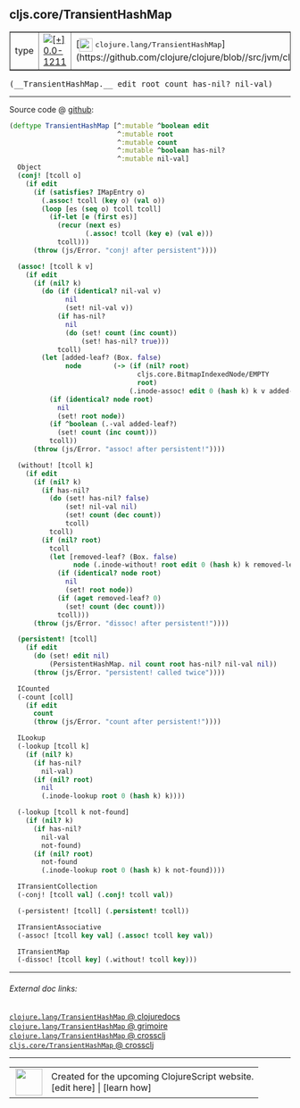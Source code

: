 ## cljs.core/TransientHashMap



 <table border="1">
<tr>
<td>type</td>
<td><a href="https://github.com/cljsinfo/cljs-api-docs/tree/0.0-1211"><img valign="middle" alt="[+] 0.0-1211" title="Added in 0.0-1211" src="https://img.shields.io/badge/+-0.0--1211-lightgrey.svg"></a> </td>
<td>
[<img height="24px" valign="middle" src="http://i.imgur.com/1GjPKvB.png"> <samp>clojure.lang/TransientHashMap</samp>](https://github.com/clojure/clojure/blob//src/jvm/clojure/lang/PersistentHashMap.java)
</td>
</tr>
</table>


 <samp>
(__TransientHashMap.__ edit root count has-nil? nil-val)<br>
</samp>

---







Source code @ [github](https://github.com/clojure/clojurescript/blob/r1803/src/cljs/cljs/core.cljs#L4795-L4896):

```clj
(deftype TransientHashMap [^:mutable ^boolean edit
                           ^:mutable root
                           ^:mutable count
                           ^:mutable ^boolean has-nil?
                           ^:mutable nil-val]
  Object
  (conj! [tcoll o]
    (if edit
      (if (satisfies? IMapEntry o)
        (.assoc! tcoll (key o) (val o))
        (loop [es (seq o) tcoll tcoll]
          (if-let [e (first es)]
            (recur (next es)
                   (.assoc! tcoll (key e) (val e)))
            tcoll)))
      (throw (js/Error. "conj! after persistent"))))

  (assoc! [tcoll k v]
    (if edit
      (if (nil? k)
        (do (if (identical? nil-val v)
              nil
              (set! nil-val v))
            (if has-nil?
              nil
              (do (set! count (inc count))
                  (set! has-nil? true)))
            tcoll)
        (let [added-leaf? (Box. false)
              node        (-> (if (nil? root)
                                cljs.core.BitmapIndexedNode/EMPTY
                                root)
                              (.inode-assoc! edit 0 (hash k) k v added-leaf?))]
          (if (identical? node root)
            nil
            (set! root node))
          (if ^boolean (.-val added-leaf?)
            (set! count (inc count)))
          tcoll))
      (throw (js/Error. "assoc! after persistent!"))))

  (without! [tcoll k]
    (if edit
      (if (nil? k)
        (if has-nil?
          (do (set! has-nil? false)
              (set! nil-val nil)
              (set! count (dec count))
              tcoll)
          tcoll)
        (if (nil? root)
          tcoll
          (let [removed-leaf? (Box. false)
                node (.inode-without! root edit 0 (hash k) k removed-leaf?)]
            (if (identical? node root)
              nil
              (set! root node))
            (if (aget removed-leaf? 0)
              (set! count (dec count)))
            tcoll)))
      (throw (js/Error. "dissoc! after persistent!"))))

  (persistent! [tcoll]
    (if edit
      (do (set! edit nil)
          (PersistentHashMap. nil count root has-nil? nil-val nil))
      (throw (js/Error. "persistent! called twice"))))

  ICounted
  (-count [coll]
    (if edit
      count
      (throw (js/Error. "count after persistent!"))))

  ILookup
  (-lookup [tcoll k]
    (if (nil? k)
      (if has-nil?
        nil-val)
      (if (nil? root)
        nil
        (.inode-lookup root 0 (hash k) k))))

  (-lookup [tcoll k not-found]
    (if (nil? k)
      (if has-nil?
        nil-val
        not-found)
      (if (nil? root)
        not-found
        (.inode-lookup root 0 (hash k) k not-found))))

  ITransientCollection
  (-conj! [tcoll val] (.conj! tcoll val))

  (-persistent! [tcoll] (.persistent! tcoll))

  ITransientAssociative
  (-assoc! [tcoll key val] (.assoc! tcoll key val))

  ITransientMap
  (-dissoc! [tcoll key] (.without! tcoll key)))
```

<!--
Repo - tag - source tree - lines:

 <pre>
clojurescript @ r1803
└── src
    └── cljs
        └── cljs
            └── <ins>[core.cljs:4795-4896](https://github.com/clojure/clojurescript/blob/r1803/src/cljs/cljs/core.cljs#L4795-L4896)</ins>
</pre>

-->

---



###### External doc links:

[`clojure.lang/TransientHashMap` @ clojuredocs](http://clojuredocs.org/clojure.lang/TransientHashMap)<br>
[`clojure.lang/TransientHashMap` @ grimoire](http://conj.io/store/v1/org.clojure/clojure/1.7.0-beta3/clj/clojure.lang/TransientHashMap/)<br>
[`clojure.lang/TransientHashMap` @ crossclj](http://crossclj.info/fun/clojure.lang/TransientHashMap.html)<br>
[`cljs.core/TransientHashMap` @ crossclj](http://crossclj.info/fun/cljs.core.cljs/TransientHashMap.html)<br>

---

 <table>
<tr><td>
<img valign="middle" align="right" width="48px" src="http://i.imgur.com/Hi20huC.png">
</td><td>
Created for the upcoming ClojureScript website.<br>
[edit here] | [learn how]
</td></tr></table>

[edit here]:https://github.com/cljsinfo/cljs-api-docs/blob/master/cljsdoc/cljs.core_TransientHashMap.cljsdoc
[learn how]:https://github.com/cljsinfo/cljs-api-docs/wiki/cljsdoc-files

<!--

This information was too distracting to show to readers, but I'll leave it
commented here since it is helpful to:

- pretty-print the data used to generate this document
- and show how to retrieve that data



The API data for this symbol:

```clj
{:ns "cljs.core",
 :name "TransientHashMap",
 :signature ["[edit root count has-nil? nil-val]"],
 :history [["+" "0.0-1211"]],
 :type "type",
 :full-name-encode "cljs.core_TransientHashMap",
 :source {:code "(deftype TransientHashMap [^:mutable ^boolean edit\n                           ^:mutable root\n                           ^:mutable count\n                           ^:mutable ^boolean has-nil?\n                           ^:mutable nil-val]\n  Object\n  (conj! [tcoll o]\n    (if edit\n      (if (satisfies? IMapEntry o)\n        (.assoc! tcoll (key o) (val o))\n        (loop [es (seq o) tcoll tcoll]\n          (if-let [e (first es)]\n            (recur (next es)\n                   (.assoc! tcoll (key e) (val e)))\n            tcoll)))\n      (throw (js/Error. \"conj! after persistent\"))))\n\n  (assoc! [tcoll k v]\n    (if edit\n      (if (nil? k)\n        (do (if (identical? nil-val v)\n              nil\n              (set! nil-val v))\n            (if has-nil?\n              nil\n              (do (set! count (inc count))\n                  (set! has-nil? true)))\n            tcoll)\n        (let [added-leaf? (Box. false)\n              node        (-> (if (nil? root)\n                                cljs.core.BitmapIndexedNode/EMPTY\n                                root)\n                              (.inode-assoc! edit 0 (hash k) k v added-leaf?))]\n          (if (identical? node root)\n            nil\n            (set! root node))\n          (if ^boolean (.-val added-leaf?)\n            (set! count (inc count)))\n          tcoll))\n      (throw (js/Error. \"assoc! after persistent!\"))))\n\n  (without! [tcoll k]\n    (if edit\n      (if (nil? k)\n        (if has-nil?\n          (do (set! has-nil? false)\n              (set! nil-val nil)\n              (set! count (dec count))\n              tcoll)\n          tcoll)\n        (if (nil? root)\n          tcoll\n          (let [removed-leaf? (Box. false)\n                node (.inode-without! root edit 0 (hash k) k removed-leaf?)]\n            (if (identical? node root)\n              nil\n              (set! root node))\n            (if (aget removed-leaf? 0)\n              (set! count (dec count)))\n            tcoll)))\n      (throw (js/Error. \"dissoc! after persistent!\"))))\n\n  (persistent! [tcoll]\n    (if edit\n      (do (set! edit nil)\n          (PersistentHashMap. nil count root has-nil? nil-val nil))\n      (throw (js/Error. \"persistent! called twice\"))))\n\n  ICounted\n  (-count [coll]\n    (if edit\n      count\n      (throw (js/Error. \"count after persistent!\"))))\n\n  ILookup\n  (-lookup [tcoll k]\n    (if (nil? k)\n      (if has-nil?\n        nil-val)\n      (if (nil? root)\n        nil\n        (.inode-lookup root 0 (hash k) k))))\n\n  (-lookup [tcoll k not-found]\n    (if (nil? k)\n      (if has-nil?\n        nil-val\n        not-found)\n      (if (nil? root)\n        not-found\n        (.inode-lookup root 0 (hash k) k not-found))))\n\n  ITransientCollection\n  (-conj! [tcoll val] (.conj! tcoll val))\n\n  (-persistent! [tcoll] (.persistent! tcoll))\n\n  ITransientAssociative\n  (-assoc! [tcoll key val] (.assoc! tcoll key val))\n\n  ITransientMap\n  (-dissoc! [tcoll key] (.without! tcoll key)))",
          :title "Source code",
          :repo "clojurescript",
          :tag "r1803",
          :filename "src/cljs/cljs/core.cljs",
          :lines [4795 4896]},
 :full-name "cljs.core/TransientHashMap",
 :clj-symbol "clojure.lang/TransientHashMap"}

```

Retrieve the API data for this symbol:

```clj
;; from Clojure REPL
(require '[clojure.edn :as edn])
(-> (slurp "https://raw.githubusercontent.com/cljsinfo/cljs-api-docs/catalog/cljs-api.edn")
    (edn/read-string)
    (get-in [:symbols "cljs.core/TransientHashMap"]))
```

-->
